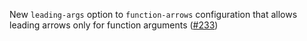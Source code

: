 New `leading-args` option to `function-arrows` configuration that allows leading arrows only for function arguments ([#233](https://github.com/fourmolu/fourmolu/issues/233))
